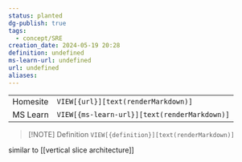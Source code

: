 ```yaml
---
status: planted
dg-publish: true
tags:
  - concept/SRE
creation_date: 2024-05-19 20:28
definition: undefined
ms-learn-url: undefined
url: undefined
aliases:
---
```


|          |                                              |
| -------- | -------------------------------------------- |
| Homesite | `VIEW[{url}][text(renderMarkdown)]`          |
| MS Learn | `VIEW[{ms-learn-url}][text(renderMarkdown)]` |

> [!NOTE] Definition
> `VIEW[{definition}][text(renderMarkdown)]`


similar to [[vertical slice architecture]]
